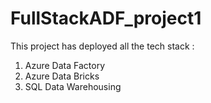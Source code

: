 # FullStackADF_project1
This project has deployed all the tech stack :
1. Azure Data Factory
2. Azure Data Bricks
3. SQL Data Warehousing

